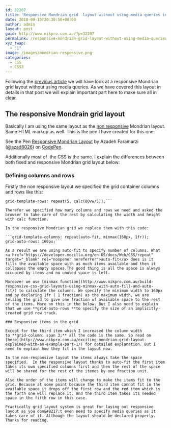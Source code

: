 ```yaml
---
id: 32207
title: 'Responsive Mondrian grid  layout without using media queries in CSS'
date: 2018-09-15T20:30:50+00:00
author: admin
layout: post
guid: http://www.nikpro.com.au/?p=32207
permalink: /responsive-mondrian-grid-layout-without-using-media-queries-in-css/
xyz_twap:
  - "1"
image: /images/mondrian-responsive.png
categories:
  - CSS
  - CSS3
---
```

Following the [previous article](http://www.nikpro.com.au/exciting-mondrian-grid-layout-explained-with-an-example-part-1/) we will have look at a responsive Mondrian grid layout without using media queries. As we have covered this layout in details in that post we will explain important part here to make sure all in clear.

## The responsive Mondrain grid layout

Basically I am using the same layout as the [non responsive](http://www.nikpro.com.au/exciting-mondrian-grid-layout-explained-with-an-example-part-1/) Mondrian layout. Same HTML markup as well. This is the pen I have created for this one:

<p data-height="400" data-theme-id="0" data-slug-hash="KxBEOQ" data-default-tab="css,result" data-user="azad6026" data-pen-title="Responsive Mondrian Layout" class="codepen">
  See the Pen <a href="https://codepen.io/azad6026/pen/KxBEOQ/">Responsive Mondrian Layout</a> by Azadeh Faramarzi (<a href="https://codepen.io/azad6026">@azad6026</a>) on <a href="https://codepen.io">CodePen</a>.
</p>

Additionally most of  the CSS is the same. I explain the differences between both fixed and responsive Mondrian grid layout below:

### Defining columns and rows

Firstly the non responsive layout we specified the grid container columns and rows like this:

```grid-template-columns: repeat(5, calc(70vw/5));
grid-template-rows: repeat(5, calc(80vw/5));```

Therefor we specified how many columns and rows we need and asked the browser to take care of the rest by calculating the width and height with calc function. 

In the responsive Mondrian grid we replace them with this code:

```grid-template-columns: repeat(auto-fit, minmax(160px, 1fr));
grid-auto-rows: 160px;```

As a result we are using auto-fit to specify number of columns. What <a href="https://developer.mozilla.org/en-US/docs/Web/CSS/repeat" target="_blank" rel="noopener noreferrer">auto-fit</a> does is it fills the available space with as much items available and then it collapses the empty spaces.The good thing is all the space is always occupied by items and no unused space is left. 

Moreover we use [minmax function](http://www.nikpro.com.au/build-responsive-css-grid-layouts-using-minmax-with-auto-fill-and-auto-fit/) to calculate the columns. We specify the minimum width to 160px and by declaring 1fr ( 1 fraction) as the maximum width, we are telling the grid to give one fraction of available space to the rest of the items. More on this in the below. But I also need to explain that we use **grid-auto-rows **to specify the size of an implicitly-created grid row track.

### Responsive items in the grid

Except for the third item which I increased the column width to **grid-column: span 3;** all the code is the same. So read on [here](http://www.nikpro.com.au/exciting-mondrian-grid-layout-explained-with-an-example-part-1/) for detailed explanation. But I need to explain how they fit in the layout now.

In the non-responsive layout the items always take the space specified.  In the responsive layout thanks to auto-fit the first item takes its own specified columns first and then the rest of the space will be shared for the rest of the itemes by one fraction unit.

Also the order of the items will change to make the items fit to the grid. Because at some point because the third item cannot fit in the available space it drops off the first row and the red item which is the forth one will replace it. And the third item takes its needed space in the fifth row in this case.

Practically grid layout system is great for laying out responsive layout as you don&#8217;t even need to specify media queries as it takes care of it. Although the layout should be declared properly. Thanks for reading.